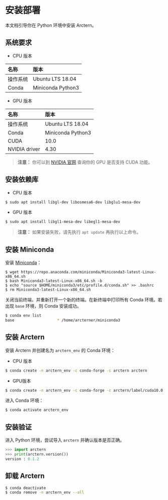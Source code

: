 # 安装部署

本文档引导你在 Python 环境中安装 Arctern。

## 系统要求

* CPU 版本

| 名称     | 版本              |
| :------- | :---------------- |
| 操作系统 | Ubuntu LTS 18.04  |
| Conda    | Miniconda Python3 |

* GPU 版本

| 名称          | 版本              |
| :------------ | :---------------- |
| 操作系统      | Ubuntu LTS 18.04  |
| Conda         | Miniconda Python3 |
| CUDA          | 10.0              |
| NVIDIA driver | 4.30              |

> **注意：** 你可以到 [NVIDIA 官网](https://developer.nvidia.com/cuda-gpus) 查询你的 GPU 是否支持 CUDA 功能。

## 安装依赖库

* CPU 版本

```bash
$ sudo apt install libgl-dev libosmesa6-dev libglu1-mesa-dev
```

* GPU 版本

```bash
$ sudo apt install libgl1-mesa-dev libegl1-mesa-dev
```

> **注意：** 如果安装失败，请先执行 `apt update` 再执行以上命令。

## 安装 Miniconda

安装 [Miniconda](https://docs.conda.io/projects/conda/en/latest/user-guide/install)：

```
$ wget https://repo.anaconda.com/miniconda/Miniconda3-latest-Linux-x86_64.sh
$ bash Miniconda3-latest-Linux-x86_64.sh -b
$ echo "source $HOME/miniconda3/etc/profile.d/conda.sh" >> .bashrc
$ rm Miniconda3-latest-Linux-x86_64.sh
```

关闭当前终端，并重新打开一个新的终端。在新终端中打印所有 Conda 环境。若出现 `base` 环境，则 Conda 安装成功。

```bash
$ conda env list
base                   * /home/arcterner/miniconda3
```

## 安装 Arctern

安装 Arctern 并创建名为 `arctern_env` 的 Conda 环境：

* CPU 版本

```bash
$ conda create -n arctern_env -c conda-forge -c arctern arctern
```

* GPU版本

```bash 
$ conda create -n arctern_env -c conda-forge -c arctern/label/cuda10.0 arctern
```

进入 Conda 环境：

```bash
$ conda activate arctern_env
```

## 安装验证

进入 Python 环境，尝试导入 `arctern` 并确认版本是否正确。

```python
>>> import arctern
>>> print(arctern.version())
version : 0.1.2
```

## 卸载 Arctern

```bash
$ conda deactivate
$ conda remove -n arctern_env --all
```